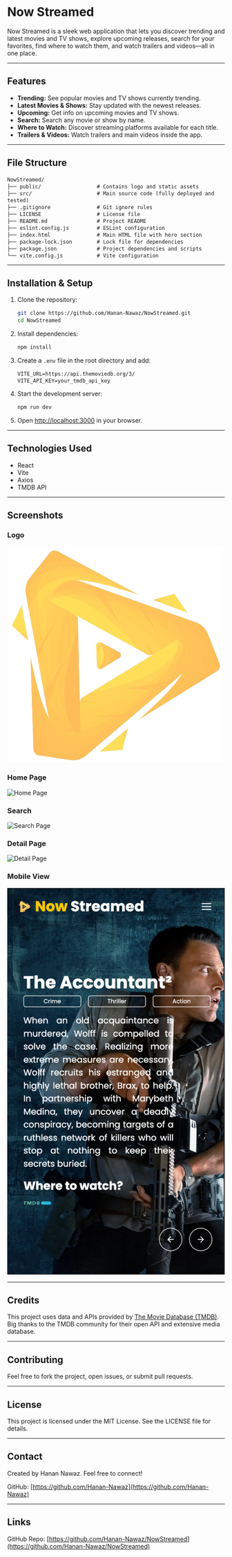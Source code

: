 # Now Streamed

Now Streamed is a sleek web application that lets you discover trending and latest movies and TV shows, explore upcoming releases, search for your favorites, find where to watch them, and watch trailers and videos—all in one place.

---

## Features

- **Trending:** See popular movies and TV shows currently trending.  
- **Latest Movies & Shows:** Stay updated with the newest releases.  
- **Upcoming:** Get info on upcoming movies and TV shows.  
- **Search:** Search any movie or show by name.  
- **Where to Watch:** Discover streaming platforms available for each title.  
- **Trailers & Videos:** Watch trailers and main videos inside the app.

---

## File Structure

```
NowStreamed/
├── public/                  # Contains logo and static assets
├── src/                     # Main source code (fully deployed and tested)
├── .gitignore               # Git ignore rules
├── LICENSE                  # License file
├── README.md                # Project README
├── eslint.config.js         # ESLint configuration
├── index.html               # Main HTML file with hero section
├── package-lock.json        # Lock file for dependencies
├── package.json             # Project dependencies and scripts
└── vite.config.js           # Vite configuration
```

---

## Installation & Setup

1. Clone the repository:

   ```bash
   git clone https://github.com/Hanan-Nawaz/NowStreamed.git
   cd NowStreamed
   ```

2. Install dependencies:

   ```bash
   npm install
   ```

3. Create a `.env` file in the root directory and add:

   ```
   VITE_URL=https://api.themoviedb.org/3/
   VITE_API_KEY=your_tmdb_api_key
   ```

4. Start the development server:

   ```bash
   npm run dev
   ```

5. Open [http://localhost:3000](http://localhost:3000) in your browser.

---

## Technologies Used

- React  
- Vite  
- Axios  
- TMDB API  

---

## Screenshots

### Logo

![Now Streamed Logo](https://github.com/Hanan-Nawaz/NowStreamed/blob/main/src/assets/images/logo.png)

### Home Page

![Home Page](https://github.com/Hanan-Nawaz/NowStreamed/blob/main/src/assets/images/home.png)

### Search

![Search Page](https://github.com/Hanan-Nawaz/NowStreamed/blob/main/src/assets/images/search.png)

### Detail Page

![Detail Page](https://github.com/Hanan-Nawaz/NowStreamed/blob/main/src/assets/detail/logo.png)

### Mobile View

![Mobile View](https://github.com/Hanan-Nawaz/NowStreamed/blob/main/src/assets/images/mobile.png)

---

## Credits

This project uses data and APIs provided by [The Movie Database (TMDB)](https://www.themoviedb.org/).  
Big thanks to the TMDB community for their open API and extensive media database.

---

## Contributing

Feel free to fork the project, open issues, or submit pull requests.

---

## License

This project is licensed under the MIT License. See the LICENSE file for details.

---

## Contact

Created by Hanan Nawaz. Feel free to connect!  

GitHub: [https://github.com/Hanan-Nawaz](https://github.com/Hanan-Nawaz)

---

## Links

GitHub Repo: [https://github.com/Hanan-Nawaz/NowStreamed](https://github.com/Hanan-Nawaz/NowStreamed)
